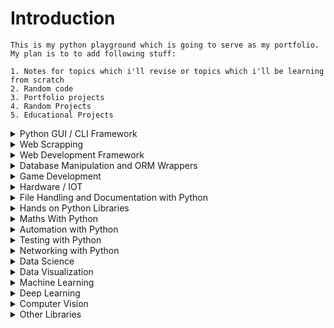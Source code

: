 # Introduction

    This is my python playground which is going to serve as my portfolio.
    My plan is to to add following stuff:

    1. Notes for topics which i'll revise or topics which i'll be learning from scratch
    2. Random code
    3. Portfolio projects
    4. Random Projects
    5. Educational Projects 

<details>

<summary>  Python GUI / CLI Framework  </summary>

    - [x]  Tkinter
    - [ ]  PyQt5
    - [ ]  Kivy
    - [ ]  Beeware
    - [ ]  PyInstaller
    - [ ]  PySimpleGUI
    - [ ]  Typer (CLI Project)
    - [ ]  Rich (Terminal Output Modifier)
    - [ ]  Dear PyGUI
    - [ ]  Diagrams (System Architecture Design tool from code)  
    - [ ]  pywin32
    - [ ]  wxPython
    - [ ]  Click
    - [ ]  Gooey
  
  
</details>

<details>

<summary>  Web Scrapping  </summary>

    - [x]  Scrappy
    - [ ]  Beautiful Soap
    - [ ]  Selenium
    - [ ]  Fabric
    - [ ]  PyGTK
  
</details>

<details>

<summary>  Web Development Framework   </summary>

    - [x]  Flask
    - [x]  Flask-Restful
    - [x]  Django
    - [ ]  Django-Restful
    - [ ]  Pyramid
    - [ ]  Bottle
    - [ ]  CherryPy
    - [ ]  FastAPI
    - [ ]  TurboGears
    - [ ]  Web2Py
    - [ ]  Dash
    - [ ]  Zappa

</details>

<details>

<summary>  Database Manipulation and ORM Wrappers  </summary>

    - [ ]  SqlAlchemy
    - [ ]  Pyscopg2 for Postgres
    - [ ]  Pyodbc for SQL Server
    - [ ]  Pymysql for MariaDB/MySQL
    - [ ]  fdb for Firebird
    - [ ]  Peewee
  
</details>

<details>

<summary>  Game Development  </summary>

    - [ ]  PyGame
    - [ ]  Pyglet
  
</details>

<details>

<summary>  Hardware / IOT  </summary>

## Robotics

    - [ ]  Robot Framework
    - [ ]  Pyro
    - [ ]  DART
    - [ ]  PyRobot
    - [ ]  PyDy
    - [ ]  Simulation Open Framework Architecture
    - [ ]  Klamp’t
    - [ ]  Pybotics
    - [ ]  Siconos
    - [ ]  iDynTree

## IOT

    - [ ]  mraa
    - [ ]  sockets
    - [ ]  mysqldb
    - [ ]  paho-mqtt
    - [ ]  DeviceHive
    - [ ]  SiteWhere
    - [ ]  DAS
    - [ ]  MicroPython
    - [ ]  Azure
    - [ ]  AWS
    - [ ]  PyFirmata
    - [ ]  Python Twisted

</details>

<details>

<summary>  File Handling and Documentation with Python  </summary>

    - [ ]  PyFileSystem
    - [ ]  Python Docx
    - [ ]  Behold
    - [ ]  Black
    - [ ]  Invoke
    - [ ]  Openpyxl
    - [ ]  pandas
## Datetime simplifiers, package manager and compilers

    - [ ]  Arrow
    - [ ]  poetry
    - [ ]  pendulum
    - [ ]  Nuitka
    - [ ]  Numba
  
</details>

<details>

<summary>  Hands on Python Libraries  </summary>

    - [ ]  fasttext
    - [ ]  core Audio
    - [ ]  Random
    - [ ]  OS
    - [ ]  Sys
    - [ ]  NLTK
    - [ ]  PyBorn
    - [ ]  NuPIC
    - [ ]  Pipenv
    - [ ]  Sympy
    - [ ]  Gensim
    - [ ]  Pillow
    - [ ]  iPython
    - [ ]  Imbalanced-learn 
    - [ ]  loguru
    - [ ]  Appache libcloud
    - [ ]  EbookLib
    - [ ]  sh

  
</details>

<details>

<summary>  Maths With Python  </summary>

    - [ ]  Basics Maths
    - [ ]  Arithmetic
    - [ ]  Algebra
    - [ ]  Graphing
    - [ ]  Trigonometry
    - [ ]  Calculus
    - [ ]  Linear Algebra
    - [ ]  Equation in Markdown and LaTex
    - [ ]  SciPy
    - [ ]  Pandas
    - [ ]  Numpy
    - [ ]  Theano
    - [ ]  PyOD
    - [ ]  Stats Model
  
</details>

<details>

<summary>  Automation with Python  </summary>

    - [ ]  Automating Boring Stuff With Python
  
</details>

<details>

<summary>  Testing with Python  </summary>

    - [ ]  Pretty Errors
    - [ ]  Scalene (CPU and memory profiler)
    - [ ]  Unit Testing
    - [ ]  Integration Testing
    - [ ]  Pytest
    - [ ]  Nose or nose2
    - [ ]  tox
    - [ ]  Jenkins and Dockers
    - [ ]  OLID, KISS, DRY, YAGNI design patterns
    - [ ]  Doc Testing
    - [ ]  Selenium
    - [ ]  Splinter
  
</details>

<details>

<summary>  Networking with Python  </summary>

    - [ ]  Request
    - [ ]  Python Twisted
  <!-- 1. A numbered
  1. list
     * With some
     * Sub bullets -->
  
</details>

<details>

<summary>  Data Science  </summary>

    - [ ]  Pytorch Lightning
  
</details>

<details>

<summary>  Data Visualization  </summary>

    - [ ]  Seaborn
    - [ ]  D3j
    - [ ]  Hiplot
    - [ ]  Pydot
    - [ ]  Ploty
    - [ ]  Matplotlib
  
</details>

<details>

<summary>  Machine Learning  </summary>

    - [ ]  Hydra
    - [ ]  OmegaConf
    - [ ]  Pytorch
    - [ ]  Scikit-Learn
    - [ ]  XGBoost
    - [ ]  Gradio
    - [ ]  SciPy
    - [ ]  Eli5
    - [ ]  Light GBM
    - [ ]  Tensor Flow
    - [ ]  MILK
    - [ ]  Bob
    - [ ]  PyBrain
    - [ ]  SparkML
  
</details>

<details>

<summary>  Deep Learning  </summary>

    - [ ]  HummingBird
    - [ ]  Keras
    - [ ]  Caffe2
    - [ ]  Hebel
    - [ ]  ChainerBokeh
  
</details>

<details>

<summary>  Computer Vision  </summary>

    - [ ]  Norfair
    - [ ]  OpenCV
    - [ ]  SimpleCV
    - [ ]  Azure Cognitive Science
  
</details>

</details>

<details>

<summary>  Other Libraries </summary>

    - [ ]  quart — an async web framework with Flask-compatible API. Some of the existing Flask extensions will even work!
    - [ ]  alibi-detect — monitor outliers and distribution drift in your production models, for tabular data, text, images and time      series.
    - [ ]  einops — popularized in 2020, einops lets you write tensor operations for readable and reliable code, supporting numpy, PyTorch, TensorFlow, and others. Recommended by Karpathy, do you need anything else?
    - [ ]  stanza — accurate natural language processing tools on 60+ languages, from Stanford. Multiple available pre-trained models for different tasks.
    - [ ]  datasets — from HuggingFace, lightweight and extensible library to easily share and access datasets and evaluation metrics for Natural Language Processing (NLP) and more
    - [ ]  pytorch-forecasting — eases timeseries forecasting with neural networks for real-world cases and research alike.
    - [ ]  sktime — provides dedicated time series algorithms and scikit-learn compatible tools for building, tuning, and evaluating composite models. Also check their companion sktime-dl package for deep learning based models.
    - [ ]  netron — a visualizer for neural network, deep learning and machine learning models. Supports more formats than I even knew existed.
    - [ ]  pycaret — wraps several common ML libraries and makes you vastly more productive, saving you hundreds of lines of code.
    - [ ]  tensor-sensor — helps you get the dimensions of your tensor math right, by improving error messages and providing visualizations.
  
</details>

